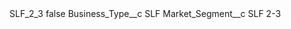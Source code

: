 <?xml version="1.0" encoding="UTF-8"?>
<CustomMetadata xmlns="http://soap.sforce.com/2006/04/metadata" xmlns:xsi="http://www.w3.org/2001/XMLSchema-instance" xmlns:xsd="http://www.w3.org/2001/XMLSchema">
    <label>SLF_2_3</label>
    <protected>false</protected>
    <values>
        <field>Business_Type__c</field>
        <value xsi:type="xsd:string">SLF</value>
    </values>
    <values>
        <field>Market_Segment__c</field>
        <value xsi:type="xsd:string">SLF 2-3</value>
    </values>
</CustomMetadata>
